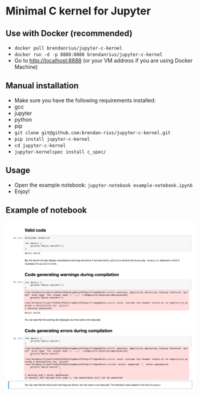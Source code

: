 # Minimal C kernel for Jupyter

## Use with Docker (recommended)

 * `docker pull brendanrius/jupyter-c-kernel`
 * `docker run -d -p 8888:8888 brendanrius/jupyter-c-kernel`
 * Go to [http://localhost:8888](http://localhost:8888) (or your VM address if you are using Docker Machine)

## Manual installation

 * Make sure you have the following requirements installed:
  * gcc
  * jupyter
  * python
  * pip
 * `git clone git@github.com:brendan-rius/jupyter-c-kernel.git`
 * `pip install jupyter-c-kernel`
 * `cd jupyter-c-kernel`
 * `jupyter-kernelspec install c_spec/`

## Usage

 * Open the example notebook: `jupyter-notebook example-notebook.ipynb`
 * Enjoy!

## Example of notebook

![Example of notebook](example-notebook.png?raw=true "Example of notebook")
